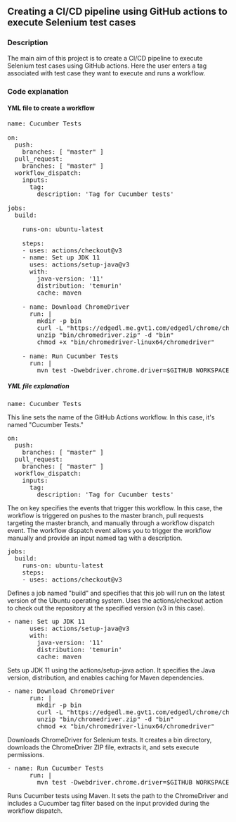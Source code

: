 ## Creating a CI/CD pipeline using GitHub actions to execute Selenium test cases

### Description
The main aim of this project is to create a CI/CD pipeline to execute Selenium test cases using GitHub actions. Here the user enters a tag associated with test case they want to execute and runs a workflow.


### Code explanation

#### YML file to create a workflow

<pre>
name: Cucumber Tests

on:
  push:
    branches: [ "master" ]
  pull_request:
    branches: [ "master" ]
  workflow_dispatch:
    inputs:
      tag:
        description: 'Tag for Cucumber tests'

jobs:
  build:

    runs-on: ubuntu-latest

    steps:
    - uses: actions/checkout@v3
    - name: Set up JDK 11
      uses: actions/setup-java@v3
      with:
        java-version: '11'
        distribution: 'temurin'
        cache: maven

    - name: Download ChromeDriver
      run: |
        mkdir -p bin
        curl -L "https://edgedl.me.gvt1.com/edgedl/chrome/chrome-for-testing/120.0.6099.109/linux64/chromedriver-linux64.zip" -o "bin/chromedriver.zip"
        unzip "bin/chromedriver.zip" -d "bin"
        chmod +x "bin/chromedriver-linux64/chromedriver"

    - name: Run Cucumber Tests
      run: |
        mvn test -Dwebdriver.chrome.driver=$GITHUB_WORKSPACE/bin/chromedriver -Dcucumber.filter.tags="${{ github.event.inputs.tag }}"
</pre>

##### YML file explanation

<pre>
name: Cucumber Tests
</pre>

This line sets the name of the GitHub Actions workflow. In this case, it's named "Cucumber Tests."

<pre>
on:
  push:
    branches: [ "master" ]
  pull_request:
    branches: [ "master" ]
  workflow_dispatch:
    inputs:
      tag:
        description: 'Tag for Cucumber tests'
</pre>

The on key specifies the events that trigger this workflow. In this case, the workflow is triggered on pushes to the master branch, pull requests targeting the master branch, and manually through a workflow dispatch event. The workflow dispatch event allows you to trigger the workflow manually and provide an input named tag with a description.

<pre>
jobs:
  build:
    runs-on: ubuntu-latest
    steps:
    - uses: actions/checkout@v3
</pre>

Defines a job named "build" and specifies that this job will run on the latest version of the Ubuntu operating system. Uses the actions/checkout action to check out the repository at the specified version (v3 in this case).

<pre>
- name: Set up JDK 11
      uses: actions/setup-java@v3
      with:
        java-version: '11'
        distribution: 'temurin'
        cache: maven
</pre>

Sets up JDK 11 using the actions/setup-java action. It specifies the Java version, distribution, and enables caching for Maven dependencies.

<pre>
- name: Download ChromeDriver
      run: |
        mkdir -p bin
        curl -L "https://edgedl.me.gvt1.com/edgedl/chrome/chrome-for-testing/120.0.6099.109/linux64/chromedriver-linux64.zip" -o "bin/chromedriver.zip"
        unzip "bin/chromedriver.zip" -d "bin"
        chmod +x "bin/chromedriver-linux64/chromedriver"
</pre>

Downloads ChromeDriver for Selenium tests. It creates a bin directory, downloads the ChromeDriver ZIP file, extracts it, and sets execute permissions.

<pre>
- name: Run Cucumber Tests
      run: |
        mvn test -Dwebdriver.chrome.driver=$GITHUB_WORKSPACE/bin/chromedriver -Dcucumber.filter.tags="${{ github.event.inputs.tag }}"
</pre>

Runs Cucumber tests using Maven. It sets the path to the ChromeDriver and includes a Cucumber tag filter based on the input provided during the workflow dispatch.
